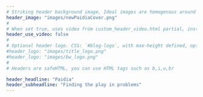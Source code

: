 ```yaml
---
# Striking header background image, Ideal images are homogenous around the centre and contrasting to the text. Non-ideal images can use `title_guard`
header_image: "images/newPaidiaCover.png"
#
# When set true, uses video from custom_header_video.html partial, instead of header_image
header_use_video: false
#
# Optional header logo. CSS: `#blog-logo`, with max-height defined, optimize to prevent scaling
#header_logo: "images/title_logo.png"
#header_logo: "images/bw_logo.png"
#
# Headers are safeHTML, you can use HTML tags such as b,i,u,br

header_headline: "Paidia"
header_subheadline: "Finding the play in problems"
---
```

